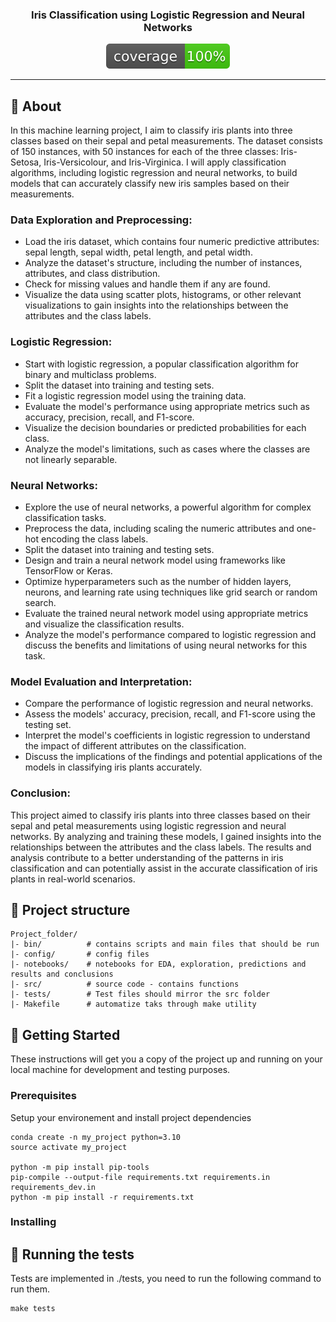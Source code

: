 



<h3 align="center"> Iris Classification using Logistic Regression and Neural Networks</h3>

<div align="center">

  [![code coverage](coverage.svg "Code coverage")]()
</div>

---


## 🧐 About <a name = "about"></a>

In this machine learning project, I aim to classify iris plants into three classes based on their sepal and petal measurements. The dataset consists of 150 instances, with 50 instances for each of the three classes: Iris-Setosa, Iris-Versicolour, and Iris-Virginica. I will apply classification algorithms, including logistic regression and neural networks, to build models that can accurately classify new iris samples based on their measurements.

### Data Exploration and Preprocessing:
* Load the iris dataset, which contains four numeric predictive attributes: sepal length, sepal width, petal length, and petal width.
* Analyze the dataset's structure, including the number of instances, attributes, and class distribution.
* Check for missing values and handle them if any are found.
* Visualize the data using scatter plots, histograms, or other relevant visualizations to gain insights into the relationships between the attributes and the class labels.

### Logistic Regression:
* Start with logistic regression, a popular classification algorithm for binary and multiclass problems.
* Split the dataset into training and testing sets.
* Fit a logistic regression model using the training data.
* Evaluate the model's performance using appropriate metrics such as accuracy, precision, recall, and F1-score.
* Visualize the decision boundaries or predicted probabilities for each class.
* Analyze the model's limitations, such as cases where the classes are not linearly separable.
### Neural Networks:
* Explore the use of neural networks, a powerful algorithm for complex classification tasks.
* Preprocess the data, including scaling the numeric attributes and one-hot encoding the class labels.
* Split the dataset into training and testing sets.
* Design and train a neural network model using frameworks like TensorFlow or Keras.
* Optimize hyperparameters such as the number of hidden layers, neurons, and learning rate using techniques like grid search or random search.
* Evaluate the trained neural network model using appropriate metrics and visualize the classification results.
* Analyze the model's performance compared to logistic regression and discuss the benefits and limitations of using neural networks for this task.

### Model Evaluation and Interpretation:
* Compare the performance of logistic regression and neural networks.
* Assess the models' accuracy, precision, recall, and F1-score using the testing set.
* Interpret the model's coefficients in logistic regression to understand the impact of different attributes on the classification.
* Discuss the implications of the findings and potential applications of the models in classifying iris plants accurately.

### Conclusion:
This project aimed to classify iris plants into three classes based on their sepal and petal measurements using logistic regression and neural networks. By analyzing and training these models, I gained insights into the relationships between the attributes and the class labels. The results and analysis contribute to a better understanding of the patterns in iris classification and can potentially assist in the accurate classification of iris plants in real-world scenarios.

## 🔖 Project structure

```
Project_folder/
|- bin/          # contains scripts and main files that should be run
|- config/       # config files
|- notebooks/    # notebooks for EDA, exploration, predictions and results and conclusions
|- src/          # source code - contains functions
|- tests/        # Test files should mirror the src folder
|- Makefile      # automatize taks through make utility
```

## 🏁 Getting Started <a name = "getting_started"></a>
These instructions will get you a copy of the project up and running on your local machine for development and testing purposes.

### Prerequisites
Setup your environement and install project dependencies
```
conda create -n my_project python=3.10
source activate my_project

python -m pip install pip-tools
pip-compile --output-file requirements.txt requirements.in requirements_dev.in
python -m pip install -r requirements.txt
```

### Installing

## 🔧 Running the tests
Tests are implemented in ./tests, you need to run the following command to run them.
```
make tests
```
